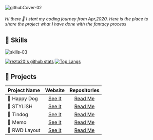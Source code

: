 ![githubCover-02](https://user-images.githubusercontent.com/63142258/104087636-373c3300-529c-11eb-89e5-71f20977fe.png)

###### Hi there 👋 I start my coding journey from Apr,2020. Here is the place to share the project what I have done with the fantacy process

## :wrench: Skills
![skills-03](https://user-images.githubusercontent.com/63142258/104088656-6efaa900-52a3-11eb-91ab-097e75845778.png)

[![rezta20's github stats](https://github-readme-stats.vercel.app/api?username=rezta20&theme=tokyonight&show_icons=true)](https://github.com/anuraghazra/github-readme-stats)
[![Top Langs](https://github-readme-stats.vercel.app/api/top-langs/?username=rezta20&theme=tokyonight&show_icons=true)](https://github.com/anuraghazra/github-readme-stats)

## :rocket: Projects
| Project Name| Website | Repositories
--- | :---: | :---:
| :paw_prints: Happy Dog      | [See It](https://rezta20.github.io/HappyDog/html/homepage.html "Happy Dog") |[Read Me](https://rezta20.github.io/HappyDog/html/homepage.html "Happy Dog") 
| :dress: STYLiSH      | [See It](https://rezta20.github.io/STYLiSH/stylish/html/index.html "STYLiSH") |[Read Me](https://rezta20.github.io/HappyDog/html/homepage.html "Happy Dog") 
| :dog: Tindog      | [See It](https://rezta20.github.io/Tindog/ "Tindog") |[Read Me](https://rezta20.github.io/HappyDog/html/homepage.html "Happy Dog") 
| :memo: Memo      | [See It](https://rezta20.github.io/React-exam/ "Memo") |[Read Me](https://rezta20.github.io/HappyDog/html/homepage.html "Happy Dog") 
| :space_invader: RWD Layout      | [See It](https://rezta20.github.io/remote-assignments/week-2/index.html#item1 "RWD Layout") |[Read Me](https://rezta20.github.io/HappyDog/html/homepage.html "Happy Dog") 




<!--
**Rezta20/Rezta20** is a ✨ _special_ ✨ repository because its `README.md` (this file) appears on your GitHub profile.

Here are some ideas to get you started:

- 🔭 I’m currently working on ...
- 🌱 I’m currently learning ...
- 👯 I’m looking to collaborate on ...
- 🤔 I’m looking for help with ...
- 💬 Ask me about ...
- 📫 How to reach me: ...
- 😄 Pronouns: ...
- ⚡ Fun fact: ...
-->
